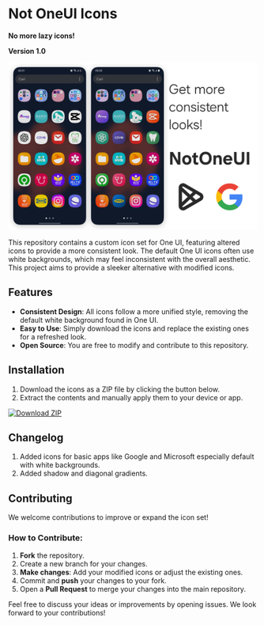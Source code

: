 # Not OneUI Icons

**No more lazy icons!**

**Version 1.0**

![Preview](.github/docs/preview.png)

This repository contains a custom icon set for One UI, featuring altered icons to provide a more consistent look. The default One UI icons often use white backgrounds, which may feel inconsistent with the overall aesthetic. This project aims to provide a sleeker alternative with modified icons.

## Features

- **Consistent Design**: All icons follow a more unified style, removing the default white background found in One UI.
- **Easy to Use**: Simply download the icons and replace the existing ones for a refreshed look.
- **Open Source**: You are free to modify and contribute to this repository.

## Installation

1. Download the icons as a ZIP file by clicking the button below.
2. Extract the contents and manually apply them to your device or app.

[![Download ZIP](https://img.shields.io/badge/Download_Zip-yellow)](https://github.com/azvyae/not-oneui-icons/archive/refs/heads/v1.0.zip)

## Changelog

1. Added icons for basic apps like Google and Microsoft especially default with white backgrounds.
2. Added shadow and diagonal gradients.

## Contributing

We welcome contributions to improve or expand the icon set!

### How to Contribute:

1. **Fork** the repository.
2. Create a new branch for your changes.
3. **Make changes**: Add your modified icons or adjust the existing ones.
4. Commit and **push** your changes to your fork.
5. Open a **Pull Request** to merge your changes into the main repository.

Feel free to discuss your ideas or improvements by opening issues. We look forward to your contributions!

